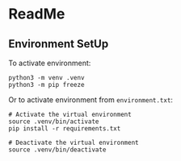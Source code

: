 # ReadMe

## Environment SetUp

To activate environment:

```
python3 -m venv .venv
python3 -m pip freeze
```

Or to activate environment from `environment.txt`:

```
# Activate the virtual environment
source .venv/bin/activate
pip install -r requirements.txt

# Deactivate the virtual environment
source .venv/bin/deactivate
```


